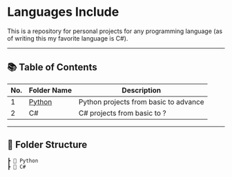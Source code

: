 # Languages Include

This is a repository for personal projects for any programming language (as of writing this my favorite language is C#).

---

## 📚 Table of Contents
| No. | Folder Name | Description |
|-----|--------------|------------|
| 1 | [Python](./Python) | Python projects from basic to advance |
| 2 | C# | C# projects from basic to ? |

---

## 📁 Folder Structure
```
┣ 📂 Python
┣ 📂 C#
```
